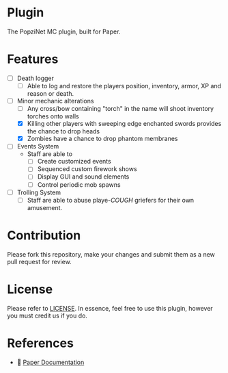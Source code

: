 # Plugin
The PopziNet MC plugin, built for Paper.

# Features
- [ ] Death logger
  - [ ] Able to log and restore the players position, inventory, armor, XP and reason or death.
- [ ] Minor mechanic alterations
  - [ ] Any cross/bow containing "torch" in the name will shoot inventory torches onto walls
  - [X] Killing other players with sweeping edge enchanted swords provides the chance to drop heads
  - [X] Zombies have a chance to drop phantom membranes
- [ ] Events System
  - Staff are able to
    - [ ] Create customized events
    - [ ] Sequenced custom firework shows
    - [ ] Display GUI and sound elements
    - [ ] Control periodic mob spawns
- [ ] Trolling System
  - [ ] Staff are able to abuse playe-*COUGH* griefers for their own amusement.

# Contribution
Please fork this repository, make your changes and submit them as a new pull request for review.

# License
Please refer to [LICENSE](./LICENSE). In essence, feel free to use this plugin, however you must credit us if you do.

# References
- 📜 [Paper Documentation](https://docs.papermc.io/paper)
